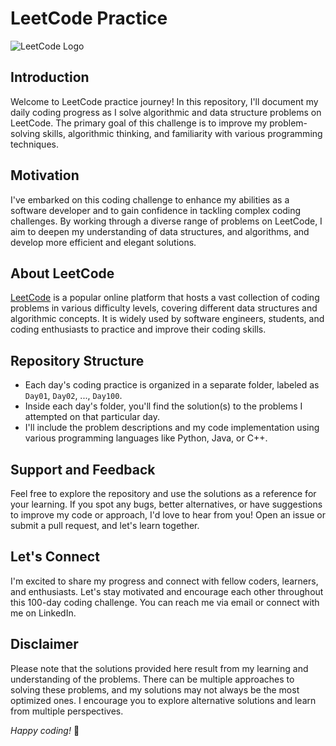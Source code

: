 # LeetCode Practice
![LeetCode Logo](https://upload.wikimedia.org/wikipedia/commons/thumb/0/0a/LeetCode_Logo_black_with_text.svg/2560px-LeetCode_Logo_black_with_text.svg.png)

## Introduction
Welcome to LeetCode practice journey! In this repository, I'll document my daily coding progress as I solve algorithmic and data structure problems on LeetCode. The primary goal of this challenge is to improve my problem-solving skills, algorithmic thinking, and familiarity with various programming techniques.

## Motivation
I've embarked on this coding challenge to enhance my abilities as a software developer and to gain confidence in tackling complex coding challenges. By working through a diverse range of problems on LeetCode, I aim to deepen my understanding of data structures, and algorithms, and develop more efficient and elegant solutions.

## About LeetCode
[LeetCode](https://leetcode.com/) is a popular online platform that hosts a vast collection of coding problems in various difficulty levels, covering different data structures and algorithmic concepts. It is widely used by software engineers, students, and coding enthusiasts to practice and improve their coding skills.

## Repository Structure
- Each day's coding practice is organized in a separate folder, labeled as `Day01`, `Day02`, ..., `Day100`.
- Inside each day's folder, you'll find the solution(s) to the problems I attempted on that particular day.
- I'll include the problem descriptions and my code implementation using various programming languages like Python, Java, or C++.


## Support and Feedback
Feel free to explore the repository and use the solutions as a reference for your learning. If you spot any bugs, better alternatives, or have suggestions to improve my code or approach, I'd love to hear from you! Open an issue or submit a pull request, and let's learn together.

## Let's Connect
I'm excited to share my progress and connect with fellow coders, learners, and enthusiasts. Let's stay motivated and encourage each other throughout this 100-day coding challenge. You can reach me via email or connect with me on LinkedIn.

## Disclaimer
Please note that the solutions provided here result from my learning and understanding of the problems. There can be multiple approaches to solving these problems, and my solutions may not always be the most optimized ones. I encourage you to explore alternative solutions and learn from multiple perspectives.

*Happy coding!* 🚀
